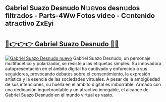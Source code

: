 ## Gabriel Suazo Desnudo N𝚞𝚎vos desn𝚞dos filtr𝚊dos - Parts-4Ww F𝚘tos vid𝚎o - C𝚘ntenido atr𝚊ctivo ZxEyi

# <h2><a href="http://mbbdf7x.tromn.icu/?c=Gabriel+Suazo+Desnudo">🔗👉👉👉 Gabriel Suazo Desnudo 🔗🔗</a></h2>

[![Gabriel Suazo Desnudo nuevo](https://i.imgur.com/pEAQMta.gif)](http://mbbdf7x.tromn.icu/?c=Gabriel+Suazo+Desnudo)
Gabriel Suazo Desnudo, un personaje multifacético y polarizador, se resiste a las etiquetas simples. Su innovadora autopresentación en el ámbito digital ha cautivado y enfurecido a sus seguidores, provocando debates sobre el consentimiento, la expresión artística y la esencia de las sociedades virtuales. A pesar de la ambigüedad de sus intenciones, su huella en el ámbito digital es imborrable. Armado con una dedicación inquebrantable y un atractivo innegable, el alcance de Gabriel Suazo Desnudo en el mundo virtual es vasto.

